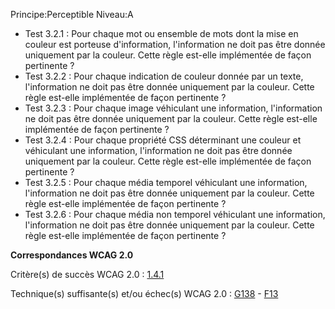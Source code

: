 Principe:Perceptible
Niveau:A

+ Test 3.2.1 : Pour chaque mot ou ensemble de mots dont la mise en couleur est porteuse d'information, l'information ne doit pas être donnée uniquement par la couleur. Cette règle est-elle implémentée de façon pertinente ?
+ Test 3.2.2 : Pour chaque indication de couleur donnée par un texte, l'information ne doit pas être donnée uniquement par la couleur. Cette règle est-elle implémentée de façon pertinente ?
+ Test 3.2.3 : Pour chaque image véhiculant une information, l'information ne doit pas être donnée uniquement par la couleur. Cette règle est-elle implémentée de façon pertinente ?
+ Test 3.2.4 : Pour chaque propriété CSS déterminant une couleur et véhiculant une information, l'information ne doit pas être donnée uniquement par la couleur. Cette règle est-elle implémentée de façon pertinente ?
+ Test 3.2.5 : Pour chaque média temporel véhiculant une information, l'information ne doit pas être donnée uniquement par la couleur. Cette règle est-elle implémentée de façon pertinente ?
+ Test 3.2.6 : Pour chaque média non temporel véhiculant une information, l'information ne doit pas être donnée uniquement par la couleur. Cette règle est-elle implémentée de façon pertinente ?

**Correspondances WCAG 2.0**

Critère(s) de succès WCAG 2.0 : [1.4.1](http://www.w3.org/Translations/WCAG20-fr/#visual-audio-contrast-without-color)

Technique(s) suffisante(s) et/ou échec(s) WCAG 2.0 : [G138](http://www.w3.org/TR/WCAG-TECHS/G138.html) - [F13](http://www.w3.org/TR/WCAG-TECHS/F13.html)

